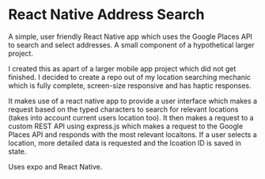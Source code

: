 # React Native Address Search

A simple, user friendly React Native app which uses the Google Places API to search and select addresses. A small component of a hypothetical larger project.

I created this as apart of a larger mobile app project which did not get finished. I decided to create a repo out of my location searching mechanic which is fully complete, screen-size responsive and has haptic responses.

It makes use of a react native app to provide a user interface which makes a request based on the typed characters to search for relevant locations (takes into account current users location too). It then makes a request to a custom REST API using express.js which makes a request to the Google Places API and responds with the most relevant locaitons. If a user selects a location, more detailed data is requested and the lcoation ID is saved in state.

Uses expo and React Native.
